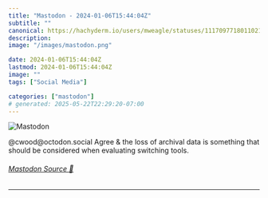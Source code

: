 ```yaml
---
title: "Mastodon - 2024-01-06T15:44:04Z"
subtitle: ""
canonical: https://hachyderm.io/users/mweagle/statuses/111709771801102152
description:
image: "/images/mastodon.png"

date: 2024-01-06T15:44:04Z
lastmod: 2024-01-06T15:44:04Z
image: ""
tags: ["Social Media"]

categories: ["mastodon"]
# generated: 2025-05-22T22:29:20-07:00
---
```

![Mastodon](/images/mastodon.png)

<p>@cwood@octodon.social Agree &amp; the loss of archival data is something that should be considered when evaluating switching tools.</p>


###### [Mastodon Source 🐘](https://hachyderm.io/@mweagle/111709771801102152)

___
